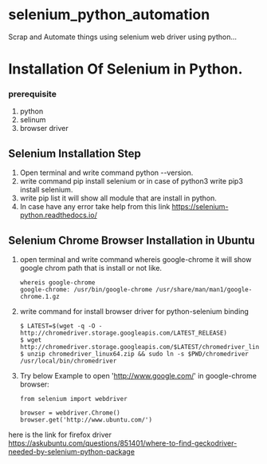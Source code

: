 # selenium_python_automation
Scrap and Automate things using selenium web driver using python...


# Installation Of Selenium in Python.

### prerequisite
1. python 
2. selinum
3. browser driver

## Selenium Installation Step
1. Open terminal and write command python --version.
2. write command pip install selenium or in case of python3 write pip3 install selenium.
3. write pip list it will show all module that are install in python.
4. In case have any error take help from this link https://selenium-python.readthedocs.io/ 

## Selenium Chrome Browser Installation in Ubuntu
1. open terminal and write command whereis google-chrome it will show google chrom path that is install or not like.
    ```
    whereis google-chrome
    google-chrome: /usr/bin/google-chrome /usr/share/man/man1/google-chrome.1.gz
    
    ```

3. write command for install browser driver for python-selenium binding

    ```
    $ LATEST=$(wget -q -O - http://chromedriver.storage.googleapis.com/LATEST_RELEASE)
    $ wget http://chromedriver.storage.googleapis.com/$LATEST/chromedriver_linux64.zip
    $ unzip chromedriver_linux64.zip && sudo ln -s $PWD/chromedriver /usr/local/bin/chromedriver
    
    ```
    
4. Try below Example to open 'http://www.google.com/' in google-chrome browser:
    ```
    from selenium import webdriver

    browser = webdriver.Chrome()
    browser.get('http://www.ubuntu.com/')
    ```
here is the link for firefox driver https://askubuntu.com/questions/851401/where-to-find-geckodriver-needed-by-selenium-python-package

